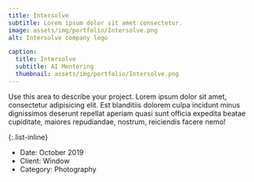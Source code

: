 ```yaml
---
title: Intersolve
subtitle: Lorem ipsum dolor sit amet consectetur.
image: assets/img/portfolio/Intersolve.png
alt: Intersolve company logo

caption:
  title: Intersolve
  subtitle: AI Mentoring
  thumbnail: assets/img/portfolio/Intersolve.png
---
```

Use this area to describe your project. Lorem ipsum dolor sit amet, consectetur adipisicing elit. Est blanditiis dolorem culpa incidunt minus dignissimos deserunt repellat aperiam quasi sunt officia expedita beatae cupiditate, maiores repudiandae, nostrum, reiciendis facere nemo!

{:.list-inline}
- Date: October 2019
- Client: Window
- Category: Photography

